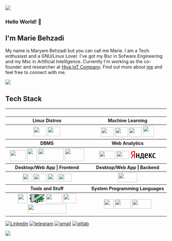 ![](https://capsule-render.vercel.app/api?type=waving&color=gradient&height=100&section=header)

### **Hello World!** 👋
## **I'm Marie Behzadi**
My name is Maryam Behzadi but you can call me Marie. I am a Tech enthusiast and a GNU/Linux Lover. I've got my Bsc in Sofware Engineering and my Msc in Artificial Intelligence. 
Currently I'm working as the co-founder and researcher at [Hiva IoT Company](https://hiva-iot.com/).
Find out more about [me](https://www.linkedin.com/in/mariebehzadi/) and feel free to connect with me.

![](https://komarev.com/ghpvc/?username=mariebehzadi&color=0069b4&style=flat-square)

## **Tech Stack**
<table>
<tr>
<th align="center">
<img width="441" height="1">
</th>
<th align="center">
<img width="441" height="1">
</th>
</tr>
<tr>
<th align="center">Linux Distros</th>
<th align="center">Machine Learning</th>
</tr>
<tr>
<th align="center">
<img width="40" height="30" src="https://raw.githubusercontent.com/gilbarbara/logos/master/logos/archlinux.svg"/>
<img width="40" height="30" src="https://raw.githubusercontent.com/gilbarbara/logos/master/logos/ubuntu.svg"/>
</th>
<th align="center">
<img width="40" height="30" src="https://raw.githubusercontent.com/gilbarbara/logos/master/logos/python.svg"/>
<img width="40" height="30" src="https://raw.githubusercontent.com/gilbarbara/logos/master/logos/numpy.svg"/>
<img width="40" height="30" src="https://raw.githubusercontent.com/gilbarbara/logos/master/logos/tensorflow.svg"/>
<img width="35" height="35" src="https://raw.githubusercontent.com/gilbarbara/logos/master/logos/jupyter.svg"/>
</th>
</tr>
<tr>
<th align="center">DBMS</th>
<th align="center">Web Analytics</th>
</tr>
<tr>
<th align="center">
<img width="50" height="35" src="https://raw.githubusercontent.com/gilbarbara/logos/master/logos/postgresql.svg"/> 
<img width="30" height="40" src="https://raw.githubusercontent.com/gilbarbara/logos/master/logos/mongodb-icon.svg"/>
<img width="80" height="40" src="https://raw.githubusercontent.com/gilbarbara/logos/master/logos/mariadb-icon.svg"/>
<img width="60" height="40" src="https://raw.githubusercontent.com/gilbarbara/logos/master/logos/mysql-icon.svg"/>
</th>
<th align="center">
<img width="50" height="25" src="https://raw.githubusercontent.com/gilbarbara/logos/master/logos/google-search-console.svg"/>
<img width="40" height="25" src="https://raw.githubusercontent.com/gilbarbara/logos/master/logos/matomo-icon.svg"/>
<img width="80" height="25" src="https://raw.githubusercontent.com/gilbarbara/logos/master/logos/yandex-ru.svg"/>
</th>
</tr>
<tr>
<th align="center">Desktop/Web App | Frontend</th>
<th align="center">Desktop/Web App | Backend</th>
</tr>
<tr>
<th align="center">
<img width="30" height="25" src="https://raw.githubusercontent.com/gilbarbara/logos/master/logos/vuetifyjs.svg"/>  
<img width="40" height="25" src="https://raw.githubusercontent.com/gilbarbara/logos/master/logos/nuxt-icon.svg"/>
<img width="30" height="25" src="https://raw.githubusercontent.com/gilbarbara/logos/master/logos/vue.svg"/>
<img width="40" height="25" src="https://raw.githubusercontent.com/gilbarbara/logos/master/logos/typescript-icon.svg"/>
</th>
<th align="center">
<img width="60" height="30" src="https://raw.githubusercontent.com/gilbarbara/logos/master/logos/go.svg"/>
</th>
</tr>
<tr>
<th align="center">Tools and Stuff</th>
<th align="center">System Programming Languages</th>
</tr>
<tr>
<th align="center">
<img width="30" height="30" src="https://raw.githubusercontent.com/gilbarbara/logos/master/logos/git-icon.svg"/>
<img width="50" height="30" src="https://raw.githubusercontent.com/gilbarbara/logos/master/logos/vim.svg"/>  
<img width="50" height="30" src="https://raw.githubusercontent.com/gilbarbara/logos/master/logos/docker-icon.svg"/>
<img width="40" height="30" src="https://raw.githubusercontent.com/gilbarbara/logos/master/logos/drone-icon.svg"/>
<img width="120" height="30" src="https://raw.githubusercontent.com/gilbarbara/logos/master/logos/neovim.svg"/>
</th>
<th align="center">
<img width="30" height="30" src="https://raw.githubusercontent.com/gilbarbara/logos/master/logos/c.svg"/>
<img width="50" height="30" src="https://raw.githubusercontent.com/gilbarbara/logos/master/logos/c-plusplus.svg"/>  
<img width="60" height="30" src="https://raw.githubusercontent.com/gilbarbara/logos/master/logos/go.svg"/>
</th>
</tr>
</table>

<div align="left">

[![Linkedin](https://img.shields.io/badge/-LinkedIn-%230077B5?style=for-the-badge&logo=linkedin&logoColor=white)](https://www.linkedin.com/in/mariebehzadi/)
[![telegram](https://img.shields.io/badge/mariebehzadi-2CA5E0?style=for-the-badge&logo=telegram&logoColor=white)](https://t.me/mariebehzadi/)
[![gmail](https://img.shields.io/badge/mariebehzadi-CF463C.svg?style=for-the-badge&logo=gmail&logoColor=white)](mailto:mariebehzadi@gmail.com)
[![gitlab](https://img.shields.io/badge/mariebehzadi-330F63?style=for-the-badge&logo=gitlab&logoColor=white)](https://gitlab.com/mariebehzadi)
</div> 

![](https://capsule-render.vercel.app/api?type=waving&color=gradient&height=100&section=footer)
